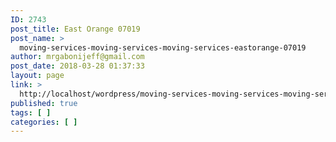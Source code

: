 ```yaml
---
ID: 2743
post_title: East Orange 07019
post_name: >
  moving-services-moving-services-moving-services-eastorange-07019
author: mrgabonijeff@gmail.com
post_date: 2018-03-28 01:37:33
layout: page
link: >
  http://localhost/wordpress/moving-services-moving-services-moving-services-eastorange-07019/
published: true
tags: [ ]
categories: [ ]
---
```

